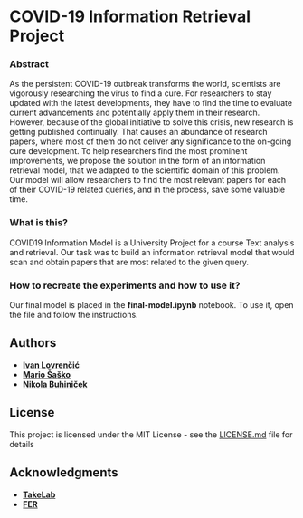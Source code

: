 # COVID-19 Information Retrieval Project

### Abstract

As the persistent COVID-19 outbreak transforms the world, scientists are vigorously researching the virus to find a cure. For researchers to stay updated with the latest developments, they have to find the time to evaluate current advancements and potentially apply them in their research. However, because of the global initiative to solve this crisis, new research is getting published continually. That causes an abundance of research papers, where most of them do not deliver any significance to the on-going cure development. To help researchers find the most prominent improvements, we propose the solution in the form of an information retrieval model, that we adapted to the scientific domain of this problem. Our model will allow researchers to find the most relevant papers for each of their COVID-19 related queries, and in the process, save some valuable time.

### What is this?

COVID19 Information Model is a University Project for a course Text analysis and retrieval. Our task was to build an information retrieval model that would scan and obtain papers that are most related to the given query.

### How to recreate the experiments and how to use it? 

Our final model is placed in the **final-model.ipynb** notebook. To use it, open the file and follow the instructions.

## Authors

* **[Ivan Lovrenčić](https://github.com/ilovrencic)**
* **[Mario Šaško](https://github.com/mariosasko)** 
* **[Nikola Buhiniček](https://github.com/NBuhinicek)**

## License

This project is licensed under the MIT License - see the [LICENSE.md](LICENSE.md) file for details

## Acknowledgments

* **[TakeLab](http://takelab.fer.hr)**
* **[FER](https://www.fer.unizg.hr/)**

